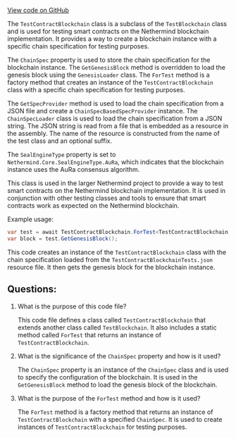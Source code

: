 [View code on GitHub](https://github.com/nethermindeth/nethermind/Nethermind.AuRa.Test/Contract/TestContractBlockchain.cs)

The `TestContractBlockchain` class is a subclass of the `TestBlockchain` class and is used for testing smart contracts on the Nethermind blockchain implementation. It provides a way to create a blockchain instance with a specific chain specification for testing purposes. 

The `ChainSpec` property is used to store the chain specification for the blockchain instance. The `GetGenesisBlock` method is overridden to load the genesis block using the `GenesisLoader` class. The `ForTest` method is a factory method that creates an instance of the `TestContractBlockchain` class with a specific chain specification for testing purposes. 

The `GetSpecProvider` method is used to load the chain specification from a JSON file and create a `ChainSpecBasedSpecProvider` instance. The `ChainSpecLoader` class is used to load the chain specification from a JSON string. The JSON string is read from a file that is embedded as a resource in the assembly. The name of the resource is constructed from the name of the test class and an optional suffix. 

The `SealEngineType` property is set to `Nethermind.Core.SealEngineType.AuRa`, which indicates that the blockchain instance uses the AuRa consensus algorithm. 

This class is used in the larger Nethermind project to provide a way to test smart contracts on the Nethermind blockchain implementation. It is used in conjunction with other testing classes and tools to ensure that smart contracts work as expected on the Nethermind blockchain. 

Example usage:

```csharp
var test = await TestContractBlockchain.ForTest<TestContractBlockchain, TestContractBlockchainTests>();
var block = test.GetGenesisBlock();
```

This code creates an instance of the `TestContractBlockchain` class with the chain specification loaded from the `TestContractBlockchainTests.json` resource file. It then gets the genesis block for the blockchain instance.
## Questions: 
 1. What is the purpose of this code file?
    
    This code file defines a class called `TestContractBlockchain` that extends another class called `TestBlockchain`. It also includes a static method called `ForTest` that returns an instance of `TestContractBlockchain`.

2. What is the significance of the `ChainSpec` property and how is it used?
    
    The `ChainSpec` property is an instance of the `ChainSpec` class and is used to specify the configuration of the blockchain. It is used in the `GetGenesisBlock` method to load the genesis block of the blockchain.

3. What is the purpose of the `ForTest` method and how is it used?
    
    The `ForTest` method is a factory method that returns an instance of `TestContractBlockchain` with a specified `ChainSpec`. It is used to create instances of `TestContractBlockchain` for testing purposes.